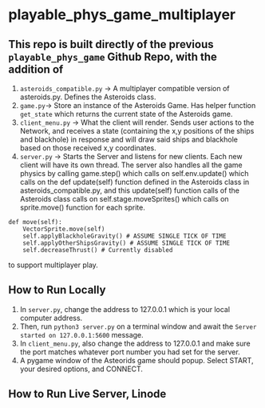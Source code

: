 # playable_phys_game_multiplayer

## This repo is built directly of the previous ```playable_phys_game``` Github Repo, with the addition of
1. ```asteroids_compatible.py``` -> A multiplayer compatible version of asteroids.py. Defines the Asteroids class.
2. ```game.py```-> Store an instance of the Asteroids Game. Has helper function ```get_state``` which returns the current state of the Asteroids game.
2. ```client_menu.py``` -> What the client will render. Sends user actions to the Network, and receives a state (containing the x,y positions of the ships and blackhole) in response  and will draw said  ships and blackhole based on those received x,y coordinates.
3. ```server.py``` -> Starts the Server and listens for new clients. Each new client will have its own thread. The server also handles all the game physics by calling game.step() which calls on self.env.update() which calls on the def update(self) function defined in the Asteroids class in asteroids_compatible.py, and this update(self) function calls of the Asteroids class calls on self.stage.moveSprites() which calls on sprite.move() function for each sprite.
```
def move(self):
    VectorSprite.move(self)
    self.applyBlackholeGravity() # ASSUME SINGLE TICK OF TIME 
    self.applyOtherShipsGravity() # ASSUME SINGLE TICK OF TIME
    self.decreaseThrust() # Currently disabled
```


to support multiplayer play.

## How to Run Locally
1. In ```server.py```, change the address to 127.0.0.1 which is your local computer address. 
2. Then, run ```python3 server.py``` on a terminal window and await the `Server started on 127.0.0.1:5600` message.
3. In ```client_menu.py```, also change the address to 127.0.0.1 and make sure the port matches whatever port number you had set for the server.
4. A pygame window of the Asteorids game should popup. Select START, your desired options, and CONNECT.

## How to Run Live Server, Linode





